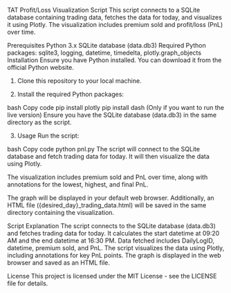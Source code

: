 TAT Profit/Loss Visualization Script
This script connects to a SQLite database containing trading data, fetches the data for today, and visualizes it using Plotly. The visualization includes premium sold and profit/loss (PnL) over time.

Prerequisites
Python 3.x
SQLite database (data.db3)
Required Python packages: sqlite3, logging, datetime, timedelta, plotly.graph_objects
Installation
Ensure you have Python installed. You can download it from the official Python website.

1. Clone this repository to your local machine.

2. Install the required Python packages:

bash
Copy code
pip install plotly
pip install dash (Only if you want to run the live version)
Ensure you have the SQLite database (data.db3) in the same directory as the script.

3. Usage
Run the script:

bash
Copy code
python pnl.py
The script will connect to the SQLite database and fetch trading data for today. It will then visualize the data using Plotly.

The visualization includes premium sold and PnL over time, along with annotations for the lowest, highest, and final PnL.

The graph will be displayed in your default web browser. Additionally, an HTML file ({desired_day}_trading_data.html) will be saved in the same directory containing the visualization.

Script Explanation
The script connects to the SQLite database (data.db3) and fetches trading data for today.
It calculates the start datetime at 09:20 AM and the end datetime at 16:30 PM.
Data fetched includes DailyLogID, datetime, premium sold, and PnL.
The script visualizes the data using Plotly, including annotations for key PnL points.
The graph is displayed in the web browser and saved as an HTML file.

License
This project is licensed under the MIT License - see the LICENSE file for details.

